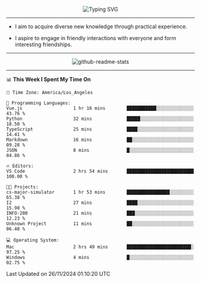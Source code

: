<p align="center">
  <img src="https://readme-typing-svg.demolab.com?font=Fira+Code&weight=500&size=32&duration=2500&pause=1600&center=true&vCenter=true&random=false&width=1024&height=64&lines=Hi+there+%F0%9F%91%8B;I'm+delighted+you+could+make+it+here+%F0%9F%8E%89;I'm+Harry%2C+a+college+student+still+finding+my+way" alt="Typing SVG" />
</p>


---


- I aim to acquire diverse new knowledge through practical experience.

- I aspire to engage in friendly interactions with everyone and form interesting friendships.


---


<p align="center">
  <img src="https://github-readme-stats.vercel.app/api?username=Harry-Jing&show_icons=true" alt="github-readme-stats"/>
</p>


---

<!--START_SECTION:waka-->
📊 **This Week I Spent My Time On** 

```text
🕑︎ Time Zone: America/Los_Angeles

💬 Programming Languages: 
Vue.js                   1 hr 16 mins        ███████████░░░░░░░░░░░░░░   43.76 % 
Python                   32 mins             █████░░░░░░░░░░░░░░░░░░░░   18.50 % 
TypeScript               25 mins             ████░░░░░░░░░░░░░░░░░░░░░   14.41 % 
Markdown                 16 mins             ██░░░░░░░░░░░░░░░░░░░░░░░   09.28 % 
JSON                     8 mins              █░░░░░░░░░░░░░░░░░░░░░░░░   04.86 % 

🔥 Editors: 
VS Code                  2 hrs 54 mins       █████████████████████████   100.00 % 

🐱‍💻 Projects: 
cs-major-simulator       1 hr 53 mins        ████████████████░░░░░░░░░   65.38 % 
I2                       27 mins             ████░░░░░░░░░░░░░░░░░░░░░   15.98 % 
INFO-200                 21 mins             ███░░░░░░░░░░░░░░░░░░░░░░   12.23 % 
Unknown Project          11 mins             ██░░░░░░░░░░░░░░░░░░░░░░░   06.40 % 

💻 Operating System: 
Mac                      2 hrs 49 mins       ████████████████████████░   97.25 % 
Windows                  4 mins              █░░░░░░░░░░░░░░░░░░░░░░░░   02.75 % 
```


 Last Updated on 26/11/2024 01:10:20 UTC
<!--END_SECTION:waka-->
